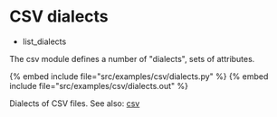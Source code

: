 # CSV dialects

* list_dialects


The csv module defines a number of "dialects", sets of attributes.


{% embed include file="src/examples/csv/dialects.py" %}
{% embed include file="src/examples/csv/dialects.out" %}

Dialects of CSV files. See also:
[csv](http://docs.python.org/library/csv.html)


